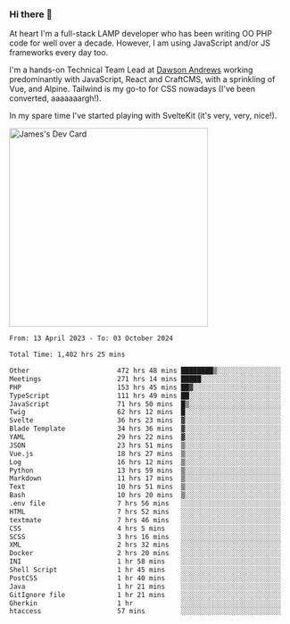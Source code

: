 ### Hi there 👋

<!--
**JamesNock/JamesNock** is a ✨ _special_ ✨ repository because its `README.md` (this file) appears on your GitHub profile.

Here are some ideas to get you started:

- 🔭 I’m currently working on ...
- 🌱 I’m currently learning ...
- 👯 I’m looking to collaborate on ...
- 🤔 I’m looking for help with ...
- 💬 Ask me about ...
- 📫 How to reach me: ...
- 😄 Pronouns: ...
- ⚡ Fun fact: ...
-->
At heart I'm a full-stack LAMP developer who has been writing OO PHP code for well over a decade. However, I am using JavaScript and/or JS frameworks every day too.

I'm a hands-on Technical Team Lead at [Dawson Andrews](https://www.dawsonandrews.com/) working predominantly with JavaScript, React and CraftCMS, with a sprinkling of Vue, and Alpine. Tailwind is my go-to for CSS nowadays (I've been converted, aaaaaaargh!).

In my spare time I've started playing with SvelteKit (it's very, very, nice!).

<a href="https://app.daily.dev/h2onock"><img src="https://api.daily.dev/devcards/v2/XQraFlxE3JPWOlcSuOB2K.png?type=default&r=18u" width="356" alt="James's Dev Card"/></a>

<!--START_SECTION:waka-->

```txt
From: 13 April 2023 - To: 03 October 2024

Total Time: 1,402 hrs 25 mins

Other                      472 hrs 48 mins ████████▒░░░░░░░░░░░░░░░░   33.72 %
Meetings                   271 hrs 14 mins █████░░░░░░░░░░░░░░░░░░░░   19.34 %
PHP                        153 hrs 45 mins ██▓░░░░░░░░░░░░░░░░░░░░░░   10.97 %
TypeScript                 111 hrs 49 mins ██░░░░░░░░░░░░░░░░░░░░░░░   07.98 %
JavaScript                 71 hrs 50 mins  █▒░░░░░░░░░░░░░░░░░░░░░░░   05.12 %
Twig                       62 hrs 12 mins  █░░░░░░░░░░░░░░░░░░░░░░░░   04.44 %
Svelte                     36 hrs 23 mins  ▓░░░░░░░░░░░░░░░░░░░░░░░░   02.60 %
Blade Template             34 hrs 36 mins  ▓░░░░░░░░░░░░░░░░░░░░░░░░   02.47 %
YAML                       29 hrs 22 mins  ▓░░░░░░░░░░░░░░░░░░░░░░░░   02.10 %
JSON                       23 hrs 51 mins  ▒░░░░░░░░░░░░░░░░░░░░░░░░   01.70 %
Vue.js                     18 hrs 27 mins  ▒░░░░░░░░░░░░░░░░░░░░░░░░   01.32 %
Log                        16 hrs 12 mins  ▒░░░░░░░░░░░░░░░░░░░░░░░░   01.16 %
Python                     13 hrs 59 mins  ▒░░░░░░░░░░░░░░░░░░░░░░░░   01.00 %
Markdown                   11 hrs 17 mins  ▒░░░░░░░░░░░░░░░░░░░░░░░░   00.81 %
Text                       10 hrs 51 mins  ▒░░░░░░░░░░░░░░░░░░░░░░░░   00.77 %
Bash                       10 hrs 20 mins  ▒░░░░░░░░░░░░░░░░░░░░░░░░   00.74 %
.env file                  7 hrs 56 mins   ░░░░░░░░░░░░░░░░░░░░░░░░░   00.57 %
HTML                       7 hrs 52 mins   ░░░░░░░░░░░░░░░░░░░░░░░░░   00.56 %
textmate                   7 hrs 46 mins   ░░░░░░░░░░░░░░░░░░░░░░░░░   00.55 %
CSS                        4 hrs 5 mins    ░░░░░░░░░░░░░░░░░░░░░░░░░   00.29 %
SCSS                       3 hrs 16 mins   ░░░░░░░░░░░░░░░░░░░░░░░░░   00.23 %
XML                        2 hrs 32 mins   ░░░░░░░░░░░░░░░░░░░░░░░░░   00.18 %
Docker                     2 hrs 20 mins   ░░░░░░░░░░░░░░░░░░░░░░░░░   00.17 %
INI                        1 hr 58 mins    ░░░░░░░░░░░░░░░░░░░░░░░░░   00.14 %
Shell Script               1 hr 45 mins    ░░░░░░░░░░░░░░░░░░░░░░░░░   00.12 %
PostCSS                    1 hr 40 mins    ░░░░░░░░░░░░░░░░░░░░░░░░░   00.12 %
Java                       1 hr 21 mins    ░░░░░░░░░░░░░░░░░░░░░░░░░   00.10 %
GitIgnore file             1 hr 21 mins    ░░░░░░░░░░░░░░░░░░░░░░░░░   00.10 %
Gherkin                    1 hr            ░░░░░░░░░░░░░░░░░░░░░░░░░   00.07 %
htaccess                   57 mins         ░░░░░░░░░░░░░░░░░░░░░░░░░   00.07 %
```

<!--END_SECTION:waka-->
